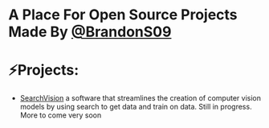 # A Place For Open Source Projects Made By [@BrandonS09](https://github.com/BrandonS09)

# ⚡Projects:
 - [SearchVision](https://github.com/BrandonS09/SearchVision) a software that streamlines the creation of computer vision models by using search to get data and train on data. Still in progress.
More to come very soon


<!--

**Here are some ideas to get you started:**

🙋‍♀️ A short introduction - what is your organization all about?
🌈 Contribution guidelines - how can the community get involved?
👩‍💻 Useful resources - where can the community find your docs? Is there anything else the community should know?
🍿 Fun facts - what does your team eat for breakfast?
🧙 Remember, you can do mighty things with the power of [Markdown](https://docs.github.com/github/writing-on-github/getting-started-with-writing-and-formatting-on-github/basic-writing-and-formatting-syntax)
-->
